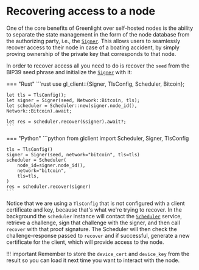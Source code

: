 # Recovering access to a node

One of the core benefits of Greenlight over self-hosted nodes is the
ability to separate the state management in the form of the node
database from the authorizing party, i.e., the [`Signer`][signer]. This allows
users to seamlessly recover access to their node in case of a boating
accident, by simply proving ownership of the private key that
corresponds to that node.

In order to recover access all you need to do is recover the `seed` from the BIP39 seed phrase and initialize the [`Signer`][signer] with it:

=== "Rust"
	```rust
	use gl_client::{Signer, TlsConfig, Scheduler, Bitcoin};
	
	let tls = TlsConfig();
	let signer = Signer(seed, Network::Bitcoin, tls);
	let scheduler = Scheduler::new(signer.node_id(), Network::Bitcoin).await;
	
	let res = scheduler.recover(&signer).await?;
	```
	
=== "Python"
	```python
	from glclient import Scheduler, Signer, TlsConfig
	
	tls = TlsConfig()
	signer = Signer(seed, network="bitcoin", tls=tls)
	scheduler = Scheduler(
	    node_id=signer.node_id(),
		network="bitcoin",
		tls=tls,
	)
	res = scheduler.recover(signer)
	```

Notice that we are using a `TlsConfig` that is not configured with a
client certificate and key, because that's what we're trying to
recover. In the background the `scheduler` instance will contact the
[`Scheduler`][scheduler] service, retrieve a challenge, sign that challenge with the
signer, and then call `recover` with that proof signature. The
Scheduler will then check the challenge-response passed to `recover`
and if successful, generate a new certificate for the client, which
will provide access to the node.

!!! important
	Remember to store the `device_cert` and `device_key` from the result
	so you can load it next time you want to interact with the node.

[signer]: ./index.md#signer
[scheduler]: ./index.md#scheduler
